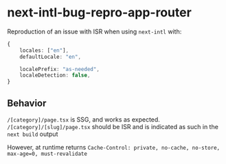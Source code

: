 # next-intl-bug-repro-app-router

Reproduction of an issue with ISR when using `next-intl` with:

```typescript
{
	locales: ["en"],
	defaultLocale: "en",

	localePrefix: "as-needed",
	localeDetection: false,
}
```

## Behavior

`/[category]/page.tsx` is SSG, and works as expected.
`/[category]/[slug]/page.tsx` should be ISR and is indicated as such in the `next build` output

However, at runtime returns `Cache-Control: private, no-cache, no-store, max-age=0, must-revalidate`
